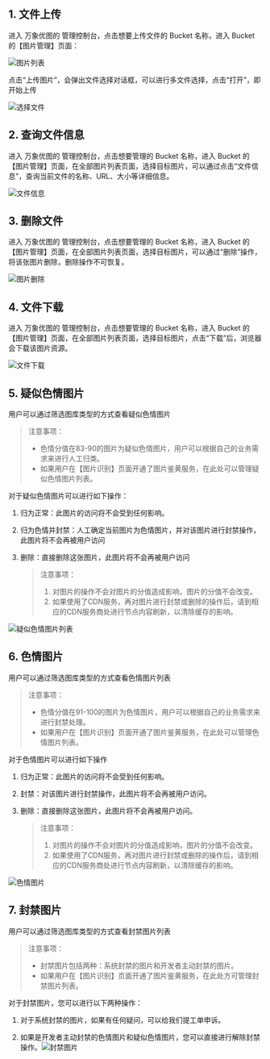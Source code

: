 ## 1. 文件上传

进入 万象优图的 管理控制台，点击想要上传文件的 Bucket 名称，进入 Bucket 的【图片管理】页面：

![图片列表](http://imgcache.tce.fsphere.cn/image/mc.qcloudimg.com/static/img/e963c386d7d406401ed86c19fbfc43b4/image.png)

点击“上传图片”，会弹出文件选择对话框，可以进行多文件选择，点击“打开”，即开始上传

![选择文件](http://imgcache.tce.fsphere.cn/image/mc.qcloudimg.com/static/img/3f7b7bc1e146860ae65ae8453256d184/image.jpg)

## 2. 查询文件信息

进入 万象优图的 管理控制台，点击想要管理的 Bucket 名称，进入 Bucket 的【图片管理】页面，在全部图片列表页面，选择目标图片，可以通过点击“文件信息”，查询当前文件的名称、URL、大小等详细信息。

![文件信息](http://imgcache.tce.fsphere.cn/image/mc.qcloudimg.com/static/img/004afcdb13366c6d74bd5d66e75d2091/image.png)

## 3. 删除文件

进入 万象优图的 管理控制台，点击想要管理的 Bucket 名称，进入 Bucket 的【图片管理】页面，在全部图片列表页面，选择目标图片，可以通过“删除”操作，将该张图片删除，删除操作不可恢复。

![图片删除](http://imgcache.tce.fsphere.cn/image/mc.qcloudimg.com/static/img/6960564f4a78cd527e435394729b8df1/image.png)

## 4. 文件下载

进入 万象优图的 管理控制台，点击想要管理的 Bucket 名称，进入 Bucket 的【图片管理】页面，在全部图片列表页面，选择目标图片，点击“下载”后，浏览器会下载该图片资源。

![文件下载](http://imgcache.tce.fsphere.cn/image/mc.qcloudimg.com/static/img/10a9d9e880d2ea597520c3ce8b9f7a5d/image.png)

## 5. 疑似色情图片

用户可以通过筛选图库类型的方式查看疑似色情图片

> 注意事项：
>
> + 色情分值在83-90的图片为疑似色情图片，用户可以根据自己的业务需求来进行人工归类。
> + 如果用户在【图片识别】页面开通了图片鉴黄服务，在此处可以管理疑似色情图片列表。

对于疑似色情图片可以进行如下操作：

1. 归为正常：此图片的访问将不会受到任何影响。

2. 归为色情并封禁：人工确定当前图片为色情图片，并对该图片进行封禁操作，此图片将不会再被用户访问

3. 删除：直接删除这张图片，此图片将不会再被用户访问

   > 注意事项：
   >
   > 1. 对图片的操作不会对图片的分值造成影响，图片的分值不会改变。
   > 2. 如果使用了CDN服务，再对图片进行封禁或删除的操作后，请到相应的CDN服务商处进行节点内容刷新，以清除缓存的影响。



![疑似色情图片列表](http://imgcache.tce.fsphere.cn/image/mc.qcloudimg.com/static/img/28ae3f364f1a595fb2cab926d0344d89/image.png)

## 6. 色情图片

用户可以通过筛选图库类型的方式查看色情图片列表

> 注意事项：
>
> + 色情分值在91-100的图片为色情图片，用户可以根据自己的业务需求来进行封禁处理。
> + 如果用户在【图片识别】页面开通了图片鉴黄服务，在此处可以管理色情图片列表。

对于色情图片可以进行如下操作

1. 归为正常：此图片的访问将不会受到任何影响。

2. 封禁：对该图片进行封禁操作，此图片将不会再被用户访问。

3. 删除：直接删除这张图片，此图片将不会再被用户访问。

   >  注意事项：
   >
   >  1. 对图片的操作不会对图片的分值造成影响，图片的分值不会改变。
   >  2. 如果使用了CDN服务，再对图片进行封禁或删除的操作后，请到相应的CDN服务商处进行节点内容刷新，以清除缓存的影响。

![色情图片](http://imgcache.tce.fsphere.cn/image/mc.qcloudimg.com/static/img/c4bd23826d052c9d61d0c828126006ca/image.png)

## 7. 封禁图片

用户可以通过筛选图库类型的方式查看封禁图片列表

> 注意事项：
>
> + 封禁图片包括两种：系统封禁的图片和开发者主动封禁的图片。
> + 如果用户在【图片识别】页面开通了图片鉴黄服务，在此处方可管理封禁图片列表。

对于封禁图片，您可以进行以下两种操作：

1. 对于系统封禁的图片，如果有任何疑问，可以给我们提工单申诉。

2. 如果是开发者主动封禁的色情图片和疑似色情图片，您可以直接进行解除封禁操作。![封禁图片](http://imgcache.tce.fsphere.cn/image/mc.qcloudimg.com/static/img/d5035a72c510f6bc69710a8e40e42c6d/image.png)
